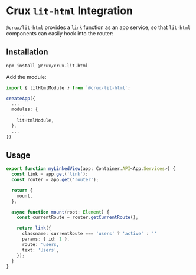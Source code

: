 # Crux `lit-html` Integration

`@crux/lit-html` provides a `link` function as an app service, so that `lit-html` components can easily hook into the router:

## Installation

```bash
npm install @crux/crux-lit-html
```

Add the module:

```ts
import { litHtmlModule } from `@crux-lit-html`;

createApp({
  ...
  modules: {
    ...
    litHtmlModule,
  },
  ...
})
```

## Usage

```ts
export function myLinkedView(app: Container.API<App.Services>) {
  const link = app.get('link');
  const router = app.get('router');

  return {
    mount,
  };

  async function mount(root: Element) {
    const currentRoute = router.getCurrentRoute();

    return link({
      classname: currentRoute === 'users' ? 'active' : ''
      params: { id: 1 },
      route: 'users,
      text: 'Users',
    });
  }
}
```
